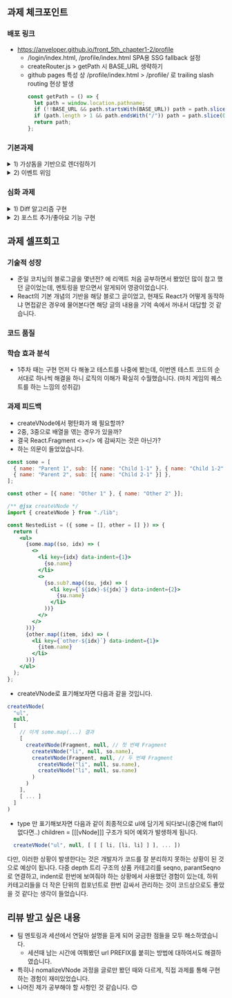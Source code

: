 ## 과제 체크포인트
### 배포 링크

- https://anveloper.github.io/front_5th_chapter1-2/profile
  - /login/index.html, /profile/index.html SPA용 SSG fallback 설정
  - createRouter.js > getPath 시 BASE_URL 생략하기
  - github pages 특성 상 /profile/index.html > /profile/ 로 trailing slash routing 현상 발생
    ```javascript
    const getPath = () => {
      let path = window.location.pathname;
      if (!!BASE_URL && path.startsWith(BASE_URL)) path = path.slice(BASE_URL.length - 1);
      if (path.length > 1 && path.endsWith("/")) path = path.slice(0, -1);
      return path;
    }; 
    ```

### 기본과제
<details><summary>1) 가상돔을 기반으로 렌더링하기</summary>

- [x] createVNode 함수를 이용하여 vNode를 만든다.
- [x] normalizeVNode 함수를 이용하여 vNode를 정규화한다.
- [x] createElement 함수를 이용하여 vNode를 실제 DOM으로 만든다.
- [x] 결과적으로, JSX를 실제 DOM으로 변환할 수 있도록 만들었다.
</details>

<details><summary>2) 이벤트 위임</summary>

- [x] 노드를 생성할 때 이벤트를 직접 등록하는게 아니라 이벤트 위임 방식으로 등록해야 한다
- [x] 동적으로 추가된 요소에도 이벤트가 정상적으로 작동해야 한다
- [x] 이벤트 핸들러가 제거되면 더 이상 호출되지 않아야 한다
</details>

### 심화 과제
<details><summary>1) Diff 알고리즘 구현</summary>

- [x] 초기 렌더링이 올바르게 수행되어야 한다
- [x] diff 알고리즘을 통해 변경된 부분만 업데이트해야 한다
- [x] 새로운 요소를 추가하고 불필요한 요소를 제거해야 한다
- [x] 요소의 속성만 변경되었을 때 요소를 재사용해야 한다
- [x] 요소의 타입이 변경되었을 때 새로운 요소를 생성해야 한다
</details>
<details><summary>2) 포스트 추가/좋아요 기능 구현</summary>

- [x] 비사용자는 포스트 작성 폼이 보이지 않는다
- [x] 비사용자는 포스트에 좋아요를 클릭할 경우, 경고 메세지가 발생한다.
- [x] 사용자는 포스트 작성 폼이 보인다.
- [x] 사용자는 포스트를 추가할 수 있다.
- [x] 사용자는 포스트에 좋아요를 클릭할 경우, 좋아요가 토글된다.
</details>

## 과제 셀프회고

### 기술적 성장

- 준일 코치님의 블로그글을 몇년전? 에 리액트 처음 공부하면서 봤었던 많이 참고 했던 글이었는데, 멘토링을 받으면서 알게되어 영광이었습니다.
- React의 기본 개념의 기반을 해당 블로그 글이었고, 현재도 React가 어떻게 동작하냐 면접같은 경우에 물어본다면 해당 글의 내용을 기억 속에서 꺼내서 대답할 것 같습니다.

### 코드 품질

### 학습 효과 분석
- 1주차 때는 구현 먼저 다 해놓고 테스트를 나중에 봤는데, 이번엔 테스트 코드의 순서대로 하나씩 해결을 하니 로직의 이해가 확실히 수월했습니다. 
(마치 게임의 퀘스트를 하는 느낌의 성취감)

### 과제 피드백
- createVNode에서 평탄화가 왜 필요할까? 
- 2중, 3중으로 배열을 엮는 경우가 있을까?  
- 결국 React.Fragment <></> 에 감싸지는 것은 아닌가? 
- 하는 의문이 들었었습니다.

```javascript
const some = [
  { name: "Parent 1", sub: [{ name: "Child 1-1" }, { name: "Child 1-2" }] },
  { name: "Parent 2", sub: [{ name: "Child 2-1" }] },
];

const other = [{ name: "Other 1" }, { name: "Other 2" }];
```

```jsx
/** @jsx createVNode */
import { createVNode } from "./lib"; 

const NestedList = ({ some = [], other = [] }) => {
  return (
    <ul>
      {some.map((so, idx) => (
        <>
          <li key={idx} data-indent={1}>
            {so.name}
          </li>
          <>
            {so.sub?.map((su, jdx) => (
              <li key={`${idx}-${jdx}`} data-indent={2}>
                {su.name}
              </li>
            ))}
          </>
        </>
      ))}
      {other.map((item, idx) => (
        <li key={`other-${idx}`} data-indent={1}>
          {item.name}
        </li>
      ))}
    </ul>
  );
};

```

- createVNode로 표기해보자면 다음과 같을 것입니다.
```javascript
createVNode(
  "ul",
  null,
  [
    // 이게 some.map(...) 결과
    [
      createVNode(Fragment, null, // 첫 번째 Fragment
        createVNode("li", null, so.name),
        createVNode(Fragment, null, // 두 번째 Fragment
          createVNode("li", null, su.name),
          createVNode("li", null, su.name)
        )
      )
    ],
    [ ... ]
  ]
)
```

- type 만 표기해보자면 다음과 같이 최종적으로 ul에 담기게 되다보니(중간에 flat이 없다면..) children = [[[vNode]]] 구조가 되어 예외가 발생하게 됩니다.
```javascript
  createVNode("ul", null, [ [ [ li, [li, li] ] ], ... ])
```
다만, 이러한 상황이 발생한다는 것은 개발자가 코드를 잘 분리하지 못하는 상황이 된 것으로 예상이 됩니다. 
다중 depth 트리 구조의 상품 카테고리를 seqno, parantSeqno로 연결하고, indent로 한번에 보여줘야 하는 상황에서 사용했던 경험이 있는데, 하위 카테고리들을 더 작은 단위의 컴포넌트로 한번 감싸서 관리하는 것이 코드상으로도 좋았을 것 같다는 생각이 들었습니다.


## 리뷰 받고 싶은 내용

- 팀 멘토링과 세션에서 연달아 설명을 듣게 되어 궁금한 점들을 모두 해소하였습니다.
  - 세션때 남는 시간에 여쭤봤던 url PREFIX를 붙히는 방법에 대하여서도 해결하였습니다.  
- 특히나 nomalizeVNode 과정을 글로만 봤던 때와 다르게, 직접 과제를 통해 구현하는 경험이 재미있었습니다.
- 나머진 제가 공부해야 할 사항인 것 같습니다. 😊

